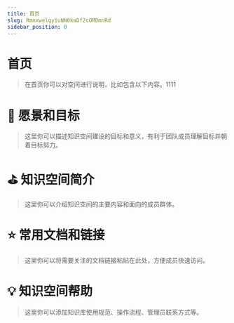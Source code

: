 ```yaml
---
title: 首页
slug: RmnxwelqyiuNN0kaDf2cOMDmnRd
sidebar_position: 0
---
```



# 首页

> 在首页你可以对空间进行说明，比如包含以下内容。1111

# 🎯  愿景和目标

> 这里你可以描述知识空间建设的目标和意义，有利于团队成员理解目标并朝着目标努力。

# ⛳️  知识空间简介

> 这里你可以介绍知识空间的主要内容和面向的成员群体。

# ⭐️  常用文档和链接

> 这里你可以将需要关注的文档链接粘贴在此处，方便成员快速访问。

# 💡  知识空间帮助

> 这里你可以添加知识库使用规范、操作流程、管理员联系方式等。

